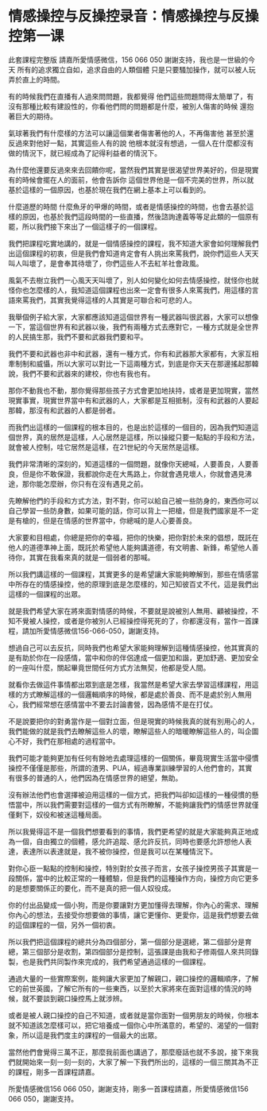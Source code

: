 # 情感操控与反操控录音：情感操控与反操控第一课

此套課程完整版 請嘉所愛情感微信，156 066 050 謝謝支持，我也是一世級的今天 所有的追求獨立自如，追求自由的人類個體 只是只要騷加操作，就可以被人玩弄於直上的時間。

有的時候我們在直播有人過來問問題，我都覺得 他們這些問題問得太簡單了，有沒有那種比較有建設性的，你看他們問的問題都是什麼，被別人傷害的時候 還抱著巨大的期待。

氣球著我們有什麼樣的方法可以讓這個業者傷害著他的人，不再傷害他 甚至於還反過來對他好一點，其實這些人有的說 他根本就沒有想過，一個人在什麼都沒有做的情況下，就已經成為了記得利益者的情況下。

為什麼他還要反過來來去回饋你呢，當然我們其實是很渴望世界美好的，但是現實有的時候會擺在人的面前，他會告訴你 這個世界他是一個不完美的世界，所以就基於這樣的一個原因，也基於現在我們在網上基本上可以看到的。

什麼道歷的時間 什麼魚牙的甲爆的時間，或者是情感操控的時間，也會去基於這樣的原因，也基於我們這段時間的一些直播，然後諮詢達義等等足此類的一個原有罷，所以我們接下來出了一個這樣子的一個課程。

我們把課程吃實地講的，就是一個情感操控的課程，我不知道大家會如何理解我們出這個課程的初衷，但是我們會知道肯定會有人挑出來罵我們，說你們這些人天天叫人叫壞了，是會奉其待壞了，你們這些人不去紅羊社會政風。

風氣不去樹立我們一心風天天叫壞了，別人如何變化如何去情感操控，就怪你也就怪你也怎麼樣的人，我知道這個課程也出來一定會有很多人來罵我們，用這樣的言語來罵我們，其實我覺得這樣的人其實是可聯合和可悲的人。

我舉個例子給大家，大家都應該知道這個世界有一種武器叫很武器，大家可以想像一下，當這個世界有和武器以後，我們有兩種方式去應對它，一種方式就是全世界的人民搞生那，我們不要和武器我們要和平。

我們不要和武器也非中和武器，還有一種方式，你有和武器那大家都有，大家互相牽制制和威懾，所以大家可以對比一下這兩種方式，到底是你天天在那邊搖起那韓說，我們不要和武器來的建校，你也有我也有。

那你不動我也不動，那你覺得那些孩子方式會更加地扶持，或者是更加現實，當然現實事實，現實世界當中有和武器的人，大家都是互相抵制，沒有和武器的人要起那韓，那沒有和武器的人都是弱者。

而我們出這樣的一個課程的根本目的，也是出於這樣的一個目的，因為我們知道這個世界，真的居然是這樣，人心居然是這樣，所以操縱只要一點點的手段和方法，就會被人控制，哇它居然是這樣，在21世紀的今天居然是這樣。

我們非常清晰的深刻的，知道這樣的一個問題，就像你天總喊，人要善良，人要善良，但是你不敢保證，我都說你走在大馬路上，你就會遇見壞人，你就會遇見沸途，那你能怎麼辦，你只有在沒有遇見之前。

先瞭解他們的手段和方式方法，對不對，你可以給自己被一些防身的，東西你可以自己學習一些防身數，如果可能的話，你可以背上一把槍，但是我們國家是不一定是有槍的，但是在情感的世界當中，你總喊的是人心要善良。

大家要和目相處，你總是把你的幸福，把你的快樂，把你對於未來的倡想，既託在他人的道德準神上面，既託於希望他人能夠講道德，有文明書、新鋒，希望他人善待你，其實在我看來真的就是一個弱者的那喊。

所以我們講這樣的一個課程，其實更多的是希望讓大家能夠瞭解到，那些在情感當中所存在的情感操控，他的原理到底是怎麼樣的，知己知彼百丈不代，這是我們出這樣的一個課程的出眾。

就是我們希望大家在將來面對情感的時候，不要就是說被別人無用、顧被操控，不知不覺被人操控，或者是你被別人已經操控得死死的了，你都還沒有，當作一首課程，請加所愛情感微信156-066-050，謝謝支持。

想過自己可以去反抗，同時我們也希望大家能夠理解到這種情感操控，他其實真的是有助於你在一段感情，當中和你的伴侶達成一個更加和諧，更加舒適、更加安全的一座叫什麼，關起畢竟世間任何方式方法無契，他都是受人間。

就看你去做這件事情都出眾到底是怎樣，我當然是希望大家去學習這樣課程，用這樣的方式瞭解這樣的一個邏輯順序的時候，都是處於善良、而不是處於別人無用心，我們經常想在感情當中不要去討論書營，因為感情不是在打仗。

不是說要把你的對勇當作是一個對立面，但是現實的時候我真的就有別用心的人，我們能做的就是我們去瞭解這些人的壞，瞭解這些人的暗暖瞭解這些人的，叫企圖心不好，我們在那相處的過程當中。

我們可能才能夠更加有任何有餘地去處理這樣的一個關係，畢竟現實生活當中侵慣操控不僅僅是那些，所謂的渣男、PUA，經過專業訓練學習的人他們會的，其實有很多的普通的人，他們因為在情感世界的絕望，無助。

沒有辦法他們也會選擇被迫用這樣的一個方式，把我們叫卻如這樣的一種侵慣的懸悟當中，所以我們需要對這樣的一個方式有所瞭解，不能夠讓我們的情感世界就僅僅剩下，奴役和被迷這種局面。

所以我覺得這不是一個我們想要看到的事情，我們更希望的就是大家能夠真正地成為一個，自由獨立的個體，感允許追蹤、感允許反抗，同時也要感允許想他人表達，表達所以表達就是，我不被你操控，但是我可以在某種情況下。

對你心臣一點點的控制和操控，特別對於女孩子而言，女孩子操控男孩子其實是一段關係，當中的比較正常的一種體驗，但是我們的這種操作方向，操控方向它更多的是想要關係正的要化，而不是真的把一個人奴役成。

你的付出品變成一個小狗，而是你要讓對方更加懂得去理解，你內心的需求、理解你內心的想法，去接受你想要做的事情，讓它更懂你、更愛你，這是我們想要去做的這個課程的一個，另外一個初衷。

所以我們把這個課程的總共分為四個部分，第一個部分是選總，第二個部分是育總，第三個部分是收割，第四個部分是控制，這張課是由我和子修兩個人來共同錄製，也是我們共同製作來完成的，我們希望通過這樣的一個課程。

通過大量的一些實際案例，能夠讓大家更加了解親口，親口操控的邏輯順序，了解它的前世英國，了解它所有的一些東西，以至於大家將來在面對這樣的情況的時候，就不要談到親口操控馬上就涉辨。

或者是被人親口操控的自己不知道，或者就是當你面對一個男朋友的時候，你根本就不知道該怎麼樣可以，把它培養成一個你心中所滿意的，希望的、渴望的一個對象，所以這是我們度主的課程的一個最大的出眾。

當然他們會覺得三萬不正，那麼我前面也講過了，那麼廢話也就不多說，接下來我們就開始來一刻一刻一刻的，大家了解一下我們所出的，這樣的一個三關其為不正的課程，剛多一首課程請嘉。

所愛情感微信156 066 050，謝謝支持，剛多一首課程請嘉，所愛情感微信156 066 050，謝謝支持。